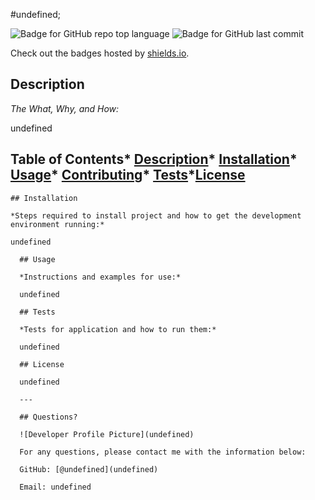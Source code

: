 #undefined;

  ![Badge for GitHub repo top language](https://img.shields.io/github/languages/top/carinvid/undefined?style=flat&logo=appveyor) ![Badge for GitHub last commit](https://img.shields.io/github/last-commit/carinvid/undefined?style=flat&logo=appveyor)
  
  Check out the badges hosted by [shields.io](https://shields.io/).
  
  
  ## Description 
  
  *The What, Why, and How:* 
  
  undefined
  ## Table of Contents* [Description](#description)* [Installation](#installation)* [Usage](#usage)* [Contributing](#contributing)* [Tests](#tests)*[License](#license)
    
    ## Installation
    
    *Steps required to install project and how to get the development environment running:*
    
    undefined
      
      ## Usage 
      
      *Instructions and examples for use:*
      
      undefined
      
      ## Tests
      
      *Tests for application and how to run them:*
      
      undefined
      
      ## License
      
      undefined
      
      ---
      
      ## Questions?
      
      ![Developer Profile Picture](undefined) 
      
      For any questions, please contact me with the information below:
     
      GitHub: [@undefined](undefined)
      
      Email: undefined
      
